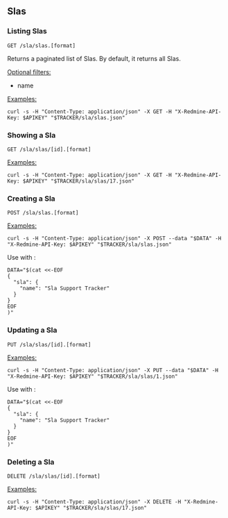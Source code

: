 ## Slas

### Listing Slas

`GET /sla/slas.[format]`

Returns a paginated list of Slas. By default, it returns all Slas.

<u>Optional filters:</u>
- name

<u>Examples:</u>

`curl -s -H "Content-Type: application/json" -X GET -H "X-Redmine-API-Key: $APIKEY" "$TRACKER/sla/slas.json"`


### Showing a Sla

`GET /sla/slas/[id].[format]`

<u>Examples:</u>

`curl -s -H "Content-Type: application/json" -X GET -H "X-Redmine-API-Key: $APIKEY" "$TRACKER/sla/slas/17.json"`


### Creating a Sla

`POST /sla/slas.[format]`

<u>Examples:</u>

`curl -s -H "Content-Type: application/json" -X POST --data "$DATA" -H "X-Redmine-API-Key: $APIKEY" "$TRACKER/sla/slas.json"`

Use with :
```
DATA="$(cat <<-EOF
{
  "sla": {
    "name": "Sla Support Tracker"
  }
}
EOF
)"
```

### Updating a Sla

`PUT /sla/slas/[id].[format]`

<u>Examples:</u>

`curl -s -H "Content-Type: application/json" -X PUT --data "$DATA" -H "X-Redmine-API-Key: $APIKEY" "$TRACKER/sla/slas/1.json"`

Use with :
```
DATA="$(cat <<-EOF
{
  "sla": {
    "name": "Sla Support Tracker"
  }
}
EOF
)"
```


### Deleting a Sla

`DELETE /sla/slas/[id].[format]`

<u>Examples:</u>

`curl -s -H "Content-Type: application/json" -X DELETE -H "X-Redmine-API-Key: $APIKEY" "$TRACKER/sla/slas/17.json"`
